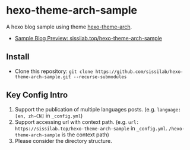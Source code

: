 # hexo-theme-arch-sample

A hexo blog sample using theme [hexo-theme-arch](https://github.com/sissilab/hexo-theme-arch).

- [Sample Blog Preview: sissilab.top/hexo-theme-arch-sample](https://sissilab.top/hexo-theme-arch-sample/)

## Install

- Clone this repository: `git clone https://github.com/sissilab/hexo-theme-arch-sample.git --recurse-submodules`

## Key Config Intro

1. Support the publication of multiple languages posts. (e.g. `language: [en, zh-CN]` in `_config.yml`)
2. Support accessing url with context path. (e.g. `url: https://sissilab.top/hexo-theme-arch-sample` in `_config.yml`. `/hexo-theme-arch-sample` is the context path)
3. Please consider the directory structure.
